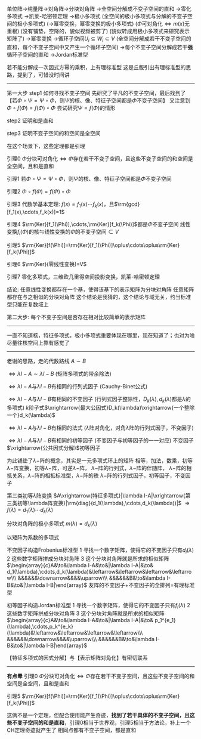 单位阵$\to$纯量阵$\to$对角阵$\to$分块对角阵
$\to$全空间分解成不变子空间的直和
$\to$零化多项式
$\to$凯莱-哈密顿定理
$\to$极小多项式
(全空间的极小多项式与分解的不变子空间的极小多项式)
($\to$幂零变换，幂零变换的极小多项式)
($\Phi$可对角化$\iff m(x)$无重根)
(没有铺垫，空降的，貌似视频被剪了)
(貌似转成用极小多项式来研究表示矩阵了)
$\to$幂零变换
$\to$循环子空间$U_i\subseteq W_i\subset V$
(全空间分解成若干不变子空间的直和，每个不变子空间中又产生一个循环子空间)
$\to$每个不变子空间分解成若干**强**循环子空间的直和
$\to$Jordan标准型

若不能分解成一次因式方幂的乘积，上有理标准型
这是丘版引出有理标准型的思路，提到了，可惜没时间讲

---

第一大步
step1 如何寻找不变子空间
先研究了平凡的不变子空间，最后找到了【若$\Phi\circ\Psi=\Psi\circ\Phi$，则$\Psi$的核、像、特征子空间都是$\Phi$不变子空间】
又注意到$\Phi\circ f(\Phi)=f(\Phi)\circ\Phi$
尝试研究$\Psi=f(\Phi)$的情形

step2 证明和是直和

step3 证明不变子空间的和空间是全空间

在这个场景下，这些定理都是引理

引理0 $\Phi$分块可对角化$\iff\Phi$存在若干不变子空间，且这些不变子空间的和空间是全空间，且和是直和

引理1 若$\Phi\circ\Psi=\Psi\circ\Phi$，则$\Psi$的核、像、特征子空间都是$\Phi$不变子空间

引理2 $\Phi\circ f(\Phi)=f(\Phi)\circ\Phi$

引理3 代数学基本定理: $f(x)=f_1(x)\cdots f_k(x)$，且$\rm{gcd}[f_1(x),\cdots,f_k(x)]=1$

引理4 $\rm{Ker}[f_1(\Phi)],\cdots,\rm{Ker}[f_k(\Phi)]$都是$\Phi$不变子空间
线性变换$f_i(\Phi)$的核$\leftrightharpoons$线性变换的$\Phi$的不变子空间$\subset V$


引理5 $\rm{Ker}[f(\Phi)]=\rm{Ker}[f_1(\Phi)]\oplus\cdots\oplus\rm{Ker}[f_k(\Phi)]$

引理6 $\rm{Ker}(零线性变换)=V$

引理7 零化多项式，三维欧几里得空间投影变换，凯莱-哈密顿定理

结论: 任意线性变换都存在一个基，使得该基下的表示矩阵为分块对角阵
任意矩阵都存在与之相似的分块对角阵
这个结论是我猜的，这个结论与域无关，约当标准型只能在复数域上

第二大步: 每个不变子空间是否存在相对比较简单的表示矩阵

---

一直不知道核，特征多项式，极小多项式重要体现在哪里，现在知道了；也对为啥尽量往核空间上靠有感觉了

---

老谢的思路，走的代数路线
$A\sim B$

$\iff\lambda I-A\sim\lambda I-B$
(矩阵多项式的带余除法)

$\iff\lambda I-A$与$\lambda I-B$有相同的行列式因子
(Cauchy-Binet公式)

$\iff\lambda I-A$与$\lambda I-B$有相同的不变因子
(行列式因子整除性，$D_k(\lambda),d_k(\lambda)$都是$\lambda$的多项式)
$k$阶子式$\xrightarrow{最大公因式}D_k(\lambda)\xrightarrow{一个整除一个}d_k(\lambda)$

$\iff\lambda I-A$与$\lambda I-B$有相同的法式
($\lambda$阵对角化，对角$\lambda$阵的行列式因子，不变因子)

$\iff\lambda I-A$与$\lambda I-B$有相同的初等因子
(不变因子与初等因子的一一对应)
不变因子$\xrightarrow{公共因式分解}$初等因子

为此铺垫了$\lambda-$阵的概念，其实是一元多项式环上的矩阵
相等，加法，数乘，初等$\lambda-$阵变换，初等$\lambda-$阵，可逆$\lambda-$阵，
$\lambda-$阵的行列式，$\lambda-$阵的伴随阵，
$\lambda-$阵的相抵关系，$\lambda-$阵的相抵标准型，$\lambda-$阵的秩
$\lambda-$阵的行列式因子，初等因子，不变因子

第三类初等$\lambda$阵变换
$A\xrightarrow{特征多项式}|\lambda I-A|\xrightarrow{第三类初等\lambda阵变换}|\rm{diag}(d_1(\lambda),\cdots,d_k(\lambda))|$
$\Rightarrow f(\lambda)=d_1(\lambda)\cdots d_k(\lambda)$

分块对角阵的极小多项式
$m(\lambda)=d_k(\lambda)$

以矩阵为系数的多项式

不变因子构造Frobenius标准型
1 寻找一个数字矩阵，使得它的不变因子只有$d_i(\lambda)$
2 这些数字矩阵拼成分块对角阵
3 这个分块对角阵就是所求的相似矩阵
$\begin{array}{c}A&\to&\lambda I-A&\to&|\lambda I-A|&\to& d_1(\lambda),\cdots,d_k(\lambda)&\leftarrow&\leftarrow&\leftarrow&\leftarrow\\\ &&&&&&\downarrow&&&&\uparrow\\\ &&&&&&B&\to&\lambda I-B&\to&|\lambda I-B|\end{array}$
友阵的不变因子$+$不变因子的全排列$=$有理标准型

初等因子构造Jordan标准型
1 寻找一个数字矩阵，使得它的不变因子只有$f_i(\lambda)$
2 这些数字矩阵拼成分块对角阵
3 这个分块对角阵就是所求的相似矩阵
$\begin{array}{c}A&\to&\lambda I-A&\to&|\lambda I-A|&\to& p_1^{e_1}(\lambda),\cdots,p_k^{e_k}(\lambda)&\leftarrow&\leftarrow&\leftarrow&\leftarrow\\\ &&&&&&\downarrow&&&&\uparrow\\\ &&&&&&B&\to&\lambda I-B&\to&|\lambda I-B|\end{array}$

【特征多项式的因式分解】与【表示矩阵对角化】有密切联系

---

**有点晕**
引理0 $\Phi$分块可对角化$\iff\Phi$存在若干不变子空间，且这些不变子空间的和空间是全空间，且和是直和

引理5 $\rm{Ker}[f(\Phi)]=\rm{Ker}[f_1(\Phi)]\oplus\cdots\oplus\rm{Ker}[f_k(\Phi)]$

这俩不是一个定理，但配合使用能产生奇迹，**找到了若干具体的不变子空间，且这些不变子空间的和是直和**，引理0相当于世界观，引理5相当于方法论，补上一个CH定理奇迹就产生了
相同点都有不变子空间，都是直和
